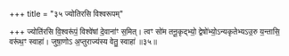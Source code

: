 +++
title = "३५ ज्योतिरसि विश्वरूपम्"

+++
ज्योति॑रसि वि॒श्वरू॑पं॒ विश्वे॑षां दे॒वाना॑ꣳ स॒मित्। त्वꣳ सो॑म तनू॒कृद्भ्यो॒ द्वेषो॑भ्यो॒ऽन्यकृतेभ्यऽउ॒रु य॒न्तासि॒ वरू॑थ॒ꣳ स्वाहा॑। जुषा॒णोऽ अ॒प्तुराज्य॑स्य वेतु॒ स्वाहा॑ ॥३५॥